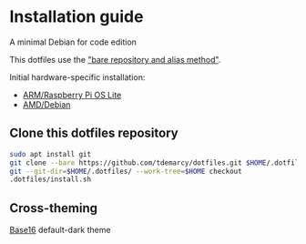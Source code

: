 # Installation guide
A minimal Debian for code edition

This dotfiles use the ["bare repository and alias method"](https://wiki.archlinux.org/index.php/Dotfiles).

Initial hardware-specific installation:
* [ARM/Raspberry Pi OS Lite](pi.md)
* [AMD/Debian](debian.md)

## Clone this dotfiles repository
```sh
sudo apt install git
git clone --bare https://github.com/tdemarcy/dotfiles.git $HOME/.dotfiles
git --git-dir=$HOME/.dotfiles/ --work-tree=$HOME checkout
.dotfiles/install.sh
```

## Cross-theming
[Base16](http://chriskempson.com/projects/base16/) default-dark theme